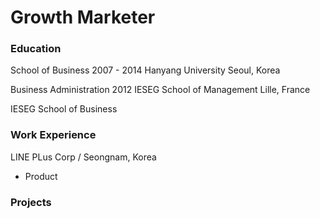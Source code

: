 # Growth Marketer

### Education
School of Business 2007 - 2014
Hanyang University Seoul, Korea

Business Administration 2012
IESEG School of Management Lille, France

IESEG School of Business

### Work Experience
LINE PLus Corp / Seongnam, Korea
- Product


### Projects
